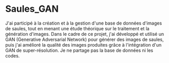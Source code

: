 # Saules_GAN
J'ai participé à la création et à la gestion d'une base de données d'images de saules, tout en menant une étude théorique sur le traitement et la génération d'images. Dans le cadre de ce projet, j'ai développé et utilisé un GAN (Generative Adversarial Network) pour générer des images de saules, puis j'ai amélioré la qualité des images produites grâce à l'intégration d'un GAN de super-résolution. Je ne partage pas la base de données ni les codes.
